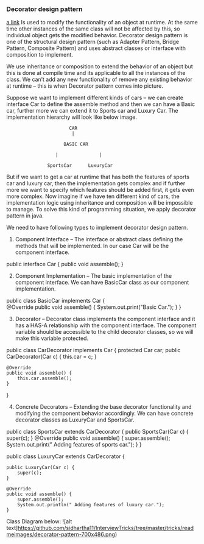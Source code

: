 ### Decorator design pattern ###
[a link](https://www.journaldev.com/1540/decorator-design-pattern-in-java-example)
Is used to modify the functionality of an object at runtime. At the same time other instances of the same class will not be affected by this, so individual object gets the modified behavior. Decorator design pattern is one of the structural design pattern (such as Adapter Pattern, Bridge Pattern, Composite Pattern) and uses abstract classes or interface with composition to implement.

We use inheritance or composition to extend the behavior of an object but this is done at compile time and its applicable to all the instances of the class. We can’t add any new functionality of remove any existing behavior at runtime – this is when Decorator pattern comes into picture.

Suppose we want to implement different kinds of cars – we can create interface Car to define the assemble method and then we can have a Basic car, further more we can extend it to Sports car and Luxury Car. The implementation hierarchy will look like below image.

                           CAR
                            |
                            
                         BASIC CAR
                         
                      |               |
                    
                   SportsCar      LuxuryCar 
                   
But if we want to get a car at runtime that has both the features of sports car and luxury car, then the implementation gets complex and if further more we want to specify which features should be added first, it gets even more complex. Now imagine if we have ten different kind of cars, the implementation logic using inheritance and composition will be impossible to manage. To solve this kind of programming situation, we apply decorator pattern in java.

We need to have following types to implement decorator design pattern.

1. Component Interface – The interface or abstract class defining the methods that will be implemented. In our case Car will be the component interface.

public interface Car { 
    public void assemble();
}

2. Component Implementation – The basic implementation of the component interface. We can have BasicCar class as our component implementation.      

public class BasicCar implements Car {   
    @Override
    public void assemble() {
        System.out.print("Basic Car.");
    }
}

3. Decorator – Decorator class implements the component interface and it has a HAS-A relationship with the component interface. The component variable should be accessible to the child decorator classes, so we will make this variable protected.

public class CarDecorator implements Car {
    protected Car car;
    public CarDecorator(Car c) {
        this.car = c;
    }
 
    @Override
    public void assemble() {
        this.car.assemble();
    }
    
}

4. Concrete Decorators – Extending the base decorator functionality and modifying the component behavior accordingly. We can have concrete decorator classes as LuxuryCar and SportsCar.
                  
                  
public class SportsCar extends CarDecorator {
    public SportsCar(Car c) {
        super(c);
    }
    @Override 
    public void assemble() {
        super.assemble();
        System.out.print(" Adding features of sports car.");
    }
}
        
public class LuxuryCar extends CarDecorator {

    public LuxuryCar(Car c) { 
        super(c);
    }
    
    @Override   
    public void assemble() {
        super.assemble();
        System.out.println(" Adding features of luxury car.");
    }
    
Class Diagram below:
![alt text]https://github.com/sidhartha11/InterviewTricks/tree/master/tricks/readmeimages/decorator-pattern-700x486.png)
   
                         
                           
